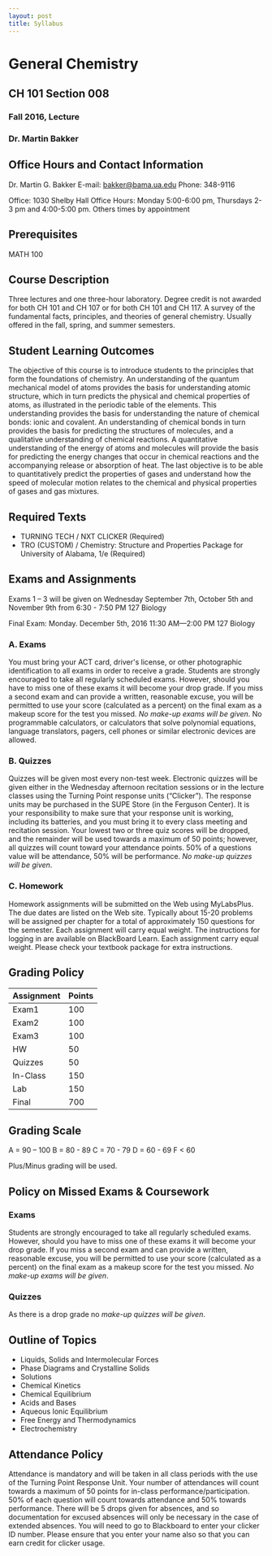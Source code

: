 ```yaml
---
layout: post
title: Syllabus
---
```


# General Chemistry

## CH 101 Section 008

### Fall 2016, Lecture

### Dr. Martin Bakker

## Office Hours and Contact Information

Dr. Martin G. Bakker E-mail: bakker@bama.ua.edu Phone: 348-9116

Office:   1030 Shelby Hall   Office Hours:  Monday 5:00-6:00 pm, Thursdays 2-3 pm  and 4:00-5:00 pm. Others times by appointment

## Prerequisites

MATH 100


## Course Description

Three lectures and one three-hour laboratory. Degree credit is not awarded for both CH 101 and CH 107 or for both CH 101 and CH 117. A survey of the fundamental facts, principles, and theories of general chemistry. Usually offered in the fall, spring, and summer semesters.

## Student Learning Outcomes

The objective of this course is to introduce students to the principles that form the foundations of chemistry.  An understanding of the quantum mechanical model of atoms provides the basis for understanding atomic structure, which in turn predicts the physical and chemical properties of atoms, as illustrated in the periodic table of the elements.  This understanding provides the basis for understanding the nature of chemical bonds: ionic and covalent.  An understanding of chemical bonds in turn provides the basis for predicting the structures of molecules, and a qualitative understanding of chemical reactions.  A quantitative understanding of the energy of atoms and molecules will provide the basis for predicting the energy changes that occur in chemical reactions and the accompanying release or absorption of heat.  The last objective is to be able to quantitatively predict the properties of gases and understand how the speed of molecular motion relates to the chemical and physical properties of gases and gas mixtures.

## Required Texts

+ TURNING TECH / NXT CLICKER (Required)
+ TRO (CUSTOM) / Chemistry: Structure and Properties Package for University of Alabama, 1/e (Required)

## Exams and Assignments

Exams 1 – 3 will be given on Wednesday September 7th, October 5th and November 9th from 6:30 - 7:50 PM 127 Biology

Final Exam:  Monday.  December 5th, 2016 11:30 AM—2:00 PM 127 Biology

### A. Exams

You must bring your ACT card, driver's license, or other photographic identification to all exams in order to receive a grade.  Students are strongly encouraged to take all regularly scheduled exams. However, should you have to miss one of these exams it will become your drop grade.  If you miss a second exam and can provide a written, reasonable excuse, you will be permitted to use your score (calculated as a percent) on the final exam as a makeup score for the test you missed.  *No make-up exams will be given*.  No programmable calculators, or calculators that solve polynomial equations, language translators, pagers, cell phones or similar electronic devices are allowed.

### B. Quizzes

Quizzes will be given most every non-test week.  Electronic quizzes will be given either in the Wednesday afternoon recitation sessions or in the lecture classes using the Turning Point response units (“Clicker”).  The response units may be purchased in the SUPE Store (in the Ferguson Center).  It is your responsibility to make sure that your response unit is working, including its batteries, and you must bring it to every class meeting and recitation session.  Your lowest two or three quiz scores will be dropped, and the remainder will be used towards a maximum of 50 points; however, all quizzes will count toward your attendance points.  50% of a questions value will be attendance, 50% will be performance. *No make-up quizzes will be given*.

### C. Homework

Homework assignments will be submitted on the Web using MyLabsPlus.  The due dates are listed on the Web site. Typically about 15-20 problems will be assigned per chapter for a total of approximately 150 questions for the semester.  Each assignment will carry equal weight.  The instructions for logging in are available on BlackBoard Learn. Each assignment carry equal weight. Please check your textbook package for extra instructions.

## Grading Policy

| Assignment | Points
| --- | ---
| Exam1 | 100
| Exam2 | 100
| Exam3 | 100
| HW | 50
| Quizzes | 50
| In-Class | 150
| Lab | 150
| Final | 700

## Grading Scale

A = 90 – 100  B = 80 - 89   C = 70 -  79  D = 60 - 69  F < 60

Plus/Minus grading will be used.          

## Policy on Missed Exams & Coursework

### Exams

Students are strongly encouraged to take all regularly scheduled exams. However, should you have to miss one of these exams it will become your drop grade.  If you miss a second exam and can provide a written, reasonable excuse, you will be permitted to use your score (calculated as a percent) on the final exam as a makeup score for the test you missed.  *No make-up exams will be given*.

### Quizzes

As there is a drop grade no *make-up quizzes will be given*.

## Outline of Topics

+ Liquids, Solids and Intermolecular Forces
+ Phase Diagrams and Crystalline Solids
+ Solutions
+ Chemical Kinetics
+ Chemical Equilibrium
+ Acids and Bases
+ Aqueous Ionic Equilibrium
+ Free Energy and Thermodynamics
+ Electrochemistry

## Attendance Policy

Attendance is mandatory and will be taken in all class periods with the use of the Turning Point Response Unit.  Your number of attendances will count towards a maximum of 50 points for in-class performance/participation.  50% of each question will count towards attendance and 50% towards performance. There will be 5 drops given for absences, and so documentation for excused absences will only be necessary in the case of extended absences.  You will need to go to Blackboard to enter your clicker ID number. Please ensure that you enter your name also so that you can earn credit for clicker usage.
